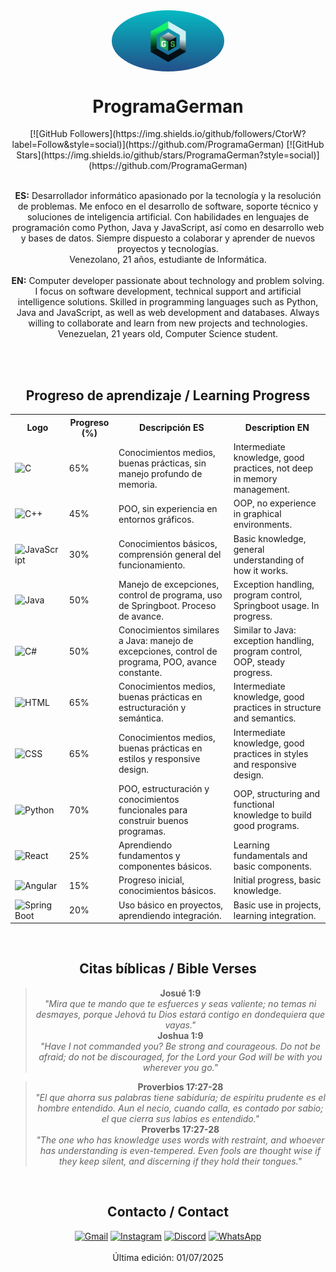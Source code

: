 <div align="center">
  <img src="Logo.png" alt="Foto de perfil" width="180" style="border-radius: 50%; display: block; margin: 0 auto;" />

  # ProgramaGerman

  <div>
    [![GitHub Followers](https://img.shields.io/github/followers/CtorW?label=Follow&style=social)](https://github.com/ProgramaGerman)
    [![GitHub Stars](https://img.shields.io/github/stars/ProgramaGerman?style=social)](https://github.com/ProgramaGerman)
  </div>

  <br>

  <b>ES:</b> Desarrollador informático apasionado por la tecnología y la resolución de problemas. Me enfoco en el desarrollo de software, soporte técnico y soluciones de inteligencia artificial. Con habilidades en lenguajes de programación como Python, Java y JavaScript, así como en desarrollo web y bases de datos. Siempre dispuesto a colaborar y aprender de nuevos proyectos y tecnologías.<br>
  Venezolano, 21 años, estudiante de Informática.
  <br><br>
  <b>EN:</b> Computer developer passionate about technology and problem solving. I focus on software development, technical support and artificial intelligence solutions. Skilled in programming languages such as Python, Java and JavaScript, as well as web development and databases. Always willing to collaborate and learn from new projects and technologies.<br>
  Venezuelan, 21 years old, Computer Science student.

  <br><br>

  ## Progreso de aprendizaje / Learning Progress

  <table align="center">
    <tr>
      <th>Logo</th>
      <th>Progreso (%)</th>
      <th>Descripción ES</th>
      <th>Description EN</th>
    </tr>
    <tr>
      <td><img src="https://skillicons.dev/icons?i=c" width="28" alt="C"/></td>
      <td>65%</td>
      <td>Conocimientos medios, buenas prácticas, sin manejo profundo de memoria.</td>
      <td>Intermediate knowledge, good practices, not deep in memory management.</td>
    </tr>
    <tr>
      <td><img src="https://skillicons.dev/icons?i=cpp" width="28" alt="C++"/></td>
      <td>45%</td>
      <td>POO, sin experiencia en entornos gráficos.</td>
      <td>OOP, no experience in graphical environments.</td>
    </tr>
    <tr>
      <td><img src="https://skillicons.dev/icons?i=js" width="28" alt="JavaScript"/></td>
      <td>30%</td>
      <td>Conocimientos básicos, comprensión general del funcionamiento.</td>
      <td>Basic knowledge, general understanding of how it works.</td>
    </tr>
    <tr>
      <td><img src="https://skillicons.dev/icons?i=java" width="28" alt="Java"/></td>
      <td>50%</td>
      <td>Manejo de excepciones, control de programa, uso de Springboot. Proceso de avance.</td>
      <td>Exception handling, program control, Springboot usage. In progress.</td>
    </tr>
    <tr>
      <td><img src="https://skillicons.dev/icons?i=cs" width="28" alt="C#"/></td>
      <td>50%</td>
      <td>Conocimientos similares a Java: manejo de excepciones, control de programa, POO, avance constante.</td>
      <td>Similar to Java: exception handling, program control, OOP, steady progress.</td>
    </tr>
    <tr>
      <td><img src="https://skillicons.dev/icons?i=html" width="28" alt="HTML"/></td>
      <td>65%</td>
      <td>Conocimientos medios, buenas prácticas en estructuración y semántica.</td>
      <td>Intermediate knowledge, good practices in structure and semantics.</td>
    </tr>
    <tr>
      <td><img src="https://skillicons.dev/icons?i=css" width="28" alt="CSS"/></td>
      <td>65%</td>
      <td>Conocimientos medios, buenas prácticas en estilos y responsive design.</td>
      <td>Intermediate knowledge, good practices in styles and responsive design.</td>
    </tr>
    <tr>
      <td><img src="https://skillicons.dev/icons?i=python" width="28" alt="Python"/></td>
      <td>70%</td>
      <td>POO, estructuración y conocimientos funcionales para construir buenos programas.</td>
      <td>OOP, structuring and functional knowledge to build good programs.</td>
    </tr>
    <tr>
      <td><img src="https://skillicons.dev/icons?i=react" width="28" alt="React"/></td>
      <td>25%</td>
      <td>Aprendiendo fundamentos y componentes básicos.</td>
      <td>Learning fundamentals and basic components.</td>
    </tr>
    <tr>
      <td><img src="https://skillicons.dev/icons?i=angular" width="28" alt="Angular"/></td>
      <td>15%</td>
      <td>Progreso inicial, conocimientos básicos.</td>
      <td>Initial progress, basic knowledge.</td>
    </tr>
    <tr>
      <td><img src="https://skillicons.dev/icons?i=spring" width="28" alt="Spring Boot"/></td>
      <td>20%</td>
      <td>Uso básico en proyectos, aprendiendo integración.</td>
      <td>Basic use in projects, learning integration.</td>
    </tr>
  </table>

  <br>

  ## Citas bíblicas / Bible Verses
  <blockquote>
    <b>Josué 1:9</b><br>
    <i>"Mira que te mando que te esfuerces y seas valiente; no temas ni desmayes, porque Jehová tu Dios estará contigo en dondequiera que vayas."</i><br>
    <b>Joshua 1:9</b><br>
    <i>"Have I not commanded you? Be strong and courageous. Do not be afraid; do not be discouraged, for the Lord your God will be with you wherever you go."</i>
  </blockquote>
  <blockquote>
    <b>Proverbios 17:27-28</b><br>
    <i>"El que ahorra sus palabras tiene sabiduría; de espíritu prudente es el hombre entendido. Aun el necio, cuando calla, es contado por sabio; el que cierra sus labios es entendido."</i><br>
    <b>Proverbs 17:27-28</b><br>
    <i>"The one who has knowledge uses words with restraint, and whoever has understanding is even-tempered. Even fools are thought wise if they keep silent, and discerning if they hold their tongues."</i>
  </blockquote>

  <br>

  ## Contacto / Contact
  <div>
    <a href="mailto:gownman2004@gmail.com"><img src="https://skillicons.dev/icons?i=gmail" width="32" alt="Gmail"/></a>
    <a href="https://instagram.com/xir.rence"><img src="https://skillicons.dev/icons?i=instagram" width="32" alt="Instagram"/></a>
    <a href="https://discord.com/users/729473858179956859"><img src="https://skillicons.dev/icons?i=discord" width="32" alt="Discord"/></a>
    <a href="https://wa.me/584123573413"><img src="https://skillicons.dev/icons?i=whatsapp" width="32" alt="WhatsApp"/></a>
  </div>

  <br>
  Última edición: 01/07/2025
</div>
